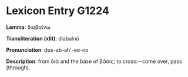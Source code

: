 # Lexicon Entry G1224

**Lemma**: διαβαίνω

**Transliteration (xlit)**: diabaínō

**Pronunciation**: dee-ab-ah'-ee-no

**Description**:
from διά and the base of βάσις; to cross:--come over, pass (through).
